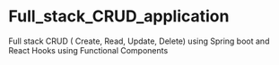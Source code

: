 # Full_stack_CRUD_application
Full stack CRUD ( Create, Read, Update, Delete) using Spring boot and React Hooks using Functional Components
